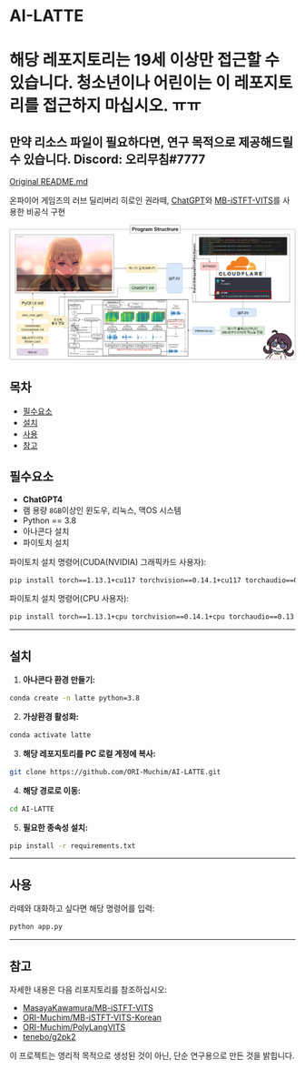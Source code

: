 # AI-LATTE

# 해당 레포지토리는 19세 이상만 접근할 수 있습니다. 청소년이나 어린이는 이 레포지토리를 접근하지 마십시오. ㅠㅠ

## 만약 리소스 파일이 필요하다면, 연구 목적으로 제공해드릴 수 있습니다. Discord: 오리무침#7777

[Original README.md](./README.md)

온파이어 게임즈의 러브 딜리버리 히로인 권라떼, [ChatGPT](https://chat.openai.com/)와 [MB-iSTFT-VITS](https://github.com/ORI-Muchim/MB-iSTFT-VITS-Korean)를 사용한 비공식 구현

![Sample Output](./src/1.png)

## 목차
- [필수요소](#필수요소)
- [설치](#설치)
- [사용](#사용)
- [참고](#참고)

## 필수요소
- **ChatGPT4**
- 램 용량 `8GB`이상인 윈도우, 리눅스, 맥OS 시스템
- Python == 3.8
- 아나콘다 설치
- 파이토치 설치

파이토치 설치 명령어(CUDA(NVIDIA) 그래픽카드 사용자):
```sh
pip install torch==1.13.1+cu117 torchvision==0.14.1+cu117 torchaudio==0.13.1 --extra-index-url https://download.pytorch.org/whl/cu117
```

파이토치 설치 명령어(CPU 사용자):
```sh
pip install torch==1.13.1+cpu torchvision==0.14.1+cpu torchaudio==0.13.1 --extra-index-url https://download.pytorch.org/whl/cpu
```

---

## 설치
1. **아나콘다 환경 만들기:**

```sh
conda create -n latte python=3.8
```

2. **가상환경 활성화:**

```sh
conda activate latte
```

3. **해당 레포지토리를 PC 로컬 계정에 복사:**

```sh
git clone https://github.com/ORI-Muchim/AI-LATTE.git
```

4. **해당 경로로 이동:**

```sh
cd AI-LATTE
```

5. **필요한 종속성 설치:**

```sh
pip install -r requirements.txt
```

---

## 사용

라떼와 대화하고 싶다면 해당 명령어를 입력:

```sh
python app.py
```

---
## 참고

자세한 내용은 다음 리포지토리를 참조하십시오: 
- [MasayaKawamura/MB-iSTFT-VITS](https://github.com/MasayaKawamura/MB-iSTFT-VITS) 
- [ORI-Muchim/MB-iSTFT-VITS-Korean](https://github.com/ORI-Muchim/MB-iSTFT-VITS-Korean)
- [ORI-Muchim/PolyLangVITS](https://github.com/ORI-Muchim/PolyLangVITS)
- [tenebo/g2pk2](https://github.com/tenebo/g2pk2)

이 프로젝트는 영리적 목적으로 생성된 것이 아닌, 단순 연구용으로 만든 것을 밝힙니다.
